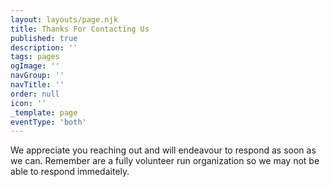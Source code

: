 ```yaml
---
layout: layouts/page.njk
title: Thanks For Contacting Us
published: true
description: ''
tags: pages
ogImage: ''
navGroup: ''
navTitle: ''
order: null
icon: ''
_template: page
eventType: 'both'
---
```


We appreciate you reaching out and will endeavour to respond as soon as we can. Remember are a fully volunteer run organization so we may not be able to respond immedaitely.
